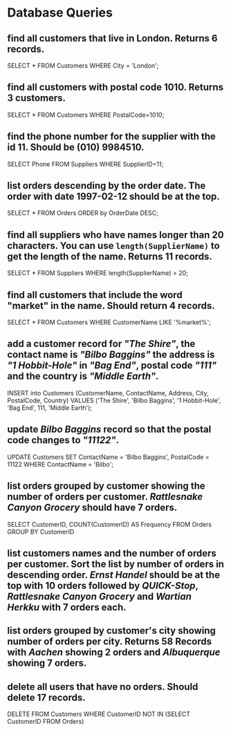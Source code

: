 # Database Queries

## find all customers that live in London. Returns 6 records.

SELECT * FROM Customers
WHERE City = 'London';

## find all customers with postal code 1010. Returns 3 customers.

SELECT * FROM Customers
WHERE PostalCode=1010;

## find the phone number for the supplier with the id 11. Should be (010) 9984510.

SELECT Phone FROM Suppliers
WHERE SupplierID=11;

## list orders descending by the order date. The order with date 1997-02-12 should be at the top.

SELECT * FROM Orders
ORDER by OrderDate DESC;

## find all suppliers who have names longer than 20 characters. You can use `length(SupplierName)` to get the length of the name. Returns 11 records.

SELECT * FROM Suppliers
WHERE length(SupplierName) > 20;

## find all customers that include the word "market" in the name. Should return 4 records.

SELECT * FROM Customers
WHERE CustomerName
LIKE '%market%';

## add a customer record for _"The Shire"_, the contact name is _"Bilbo Baggins"_ the address is _"1 Hobbit-Hole"_ in _"Bag End"_, postal code _"111"_ and the country is _"Middle Earth"_.

INSERT into Customers (CustomerName, ContactName, Address, City, PostalCode, Country)
VALUES ('The Shire', 'Bilbo Baggins', '1 Hobbit-Hole', 'Bag End', 111, 'Middle Earth');

## update _Bilbo Baggins_ record so that the postal code changes to _"11122"_.

UPDATE Customers SET
ContactName = 'Bilbo Baggins',
PostalCode = 11122
WHERE ContactName = 'Bilbo';

## list orders grouped by customer showing the number of orders per customer. _Rattlesnake Canyon Grocery_ should have 7 orders.

SELECT CustomerID, COUNT(CustomerID)
AS Frequency
FROM Orders
GROUP BY CustomerID

## list customers names and the number of orders per customer. Sort the list by number of orders in descending order. _Ernst Handel_ should be at the top with 10 orders followed by _QUICK-Stop_, _Rattlesnake Canyon Grocery_ and _Wartian Herkku_ with 7 orders each.

## list orders grouped by customer's city showing number of orders per city. Returns 58 Records with _Aachen_ showing 2 orders and _Albuquerque_ showing 7 orders.

## delete all users that have no orders. Should delete 17 records.

DELETE FROM Customers WHERE CustomerID NOT IN (SELECT CustomerID FROM Orders)
